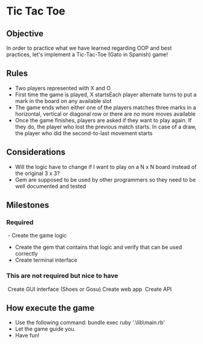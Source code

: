 # Tic Tac Toe

## Objective
In order to practice what we have learned regarding OOP and best practices, let's implement a Tic-Tac-Toe (Gato in Spanish) game!

## Rules
- Two players represented with X and O
- First time the game is played, X startsEach player alternate turns to put a mark in the board on any available slot
- The game ends when either one of the players matches three marks in a horizontal, vertical or diagonal row or there are no more moves available
- Once the game finishes, players are asked if they want to play again. If they do, the player who lost the previous match starts. In case of a draw, the player who did the second-to-last movement starts

## Considerations
- Will the logic have to change if I want to play on a N x N board instead of the original 3 x 3?
- Gem are supposed to be used by other programmers so they need to be well documented and tested

## Milestones

### Required
 - Create the game logic
 - Create the gem that contains that logic and verify that can be used correctly 
 - Create terminal interface
 
 ### This are not required but nice to have
  Create GUI interface (Shoes or Gosu)
  Create web app 
  Create API

## How execute the game
  - Use the following command: bundle exec ruby '.\lib\main.rb'
  - Let the game guide you.
  - Have fun!